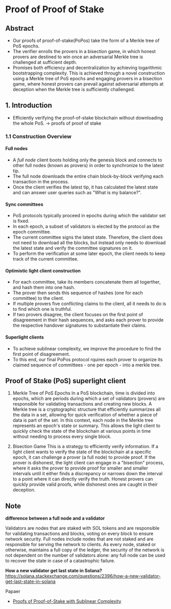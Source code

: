 # Proof of Proof of Stake

## Abstract
- Our proofs of proof-of-stake(PoPos) take the form of a Merkle tree of PoS epochs.
- The verifier enrolls the provers in a bisection game, in which honest provers are destined to win once an adversarial Merkle tree is challenged at sufficient depth.
- Promises both efficiency and decentralization by achieving logarithmic bootstrapping complexity. This is achieved through a novel construction using a Merkle tree of PoS epochs and engaging provers in a bisection game, where honest provers can prevail against adversarial attempts at deception when the Merkle tree is sufficiently challenged.

## 1. Introduction
- Efficiently verifying the proof-of-stake blockchain without downloading the whole PoS. -> proofs of proof of stake

### 1.1 Construction Overview

#### Full nodes
- A *full node* client boots holding only the genesis block and connects to other full nodes (known as provers) in order to synchronize to the latest tip. 
- The full node downloads the entire chain block-by-block verifying each transaction in the process.
- Once the client verifies the latest tip, it has calculated the latest state and can answer user queries such as "What is my balance?". 

#### Sync committees
- PoS protocols typically proceed in epochs during which the validator set is fixed.
- In each epoch, a subset of validators is elected by the protocol as the epoch committee.
- The current committee signs the latest state. Therefore, the client does not need to download all the blocks, but instead only needs to download the latest state and verify the committee signatures on it.
- To perform the verification at some later epoch, the client needs to keep track of the current committee.

#### Optimistic light client construction
- For each committee, take its members concatenate them all togerther, and hash them into one hash.
- The prover then sends this sequence of hashes (one for each committee) to the client. 
- If multiple provers five conflicting claims to the client, all  it needs to do is to find which one is truthful.
- If two provers disagree, the client focuses on the first point of disagreement in their hash sequences, and asks each prover to provide the respective handover signatures to substantiate their claims.

#### Superlight clients
- To achieve sublinear complexity, we improve the procedure to find the first point of disagreement.
- To this end, our final PoPos protocol rquires each prover to organize its claimed sequence of committees - one per epoch - into a merkle tree.



## Proof of Stake (PoS) superlight client

1. Merkle Tree of PoS Epochs
In a PoS blockchain, time is divided into epochs, which are periods during which a set of validators (provers) are responsible for validating transactions and creating new blocks. A Merkle tree is a cryptographic structure that efficiently summarizes all the data in a set, allowing for quick verification of whether a piece of data is part of the set. In this context, each node in the Merkle tree represents an epoch's state or summary. This allows the light client to quickly check the state of the blockchain at various points in time without needing to process every single block.

2. Bisection Game
This is a strategy to efficiently verify information. If a light client wants to verify the state of the blockchain at a specific epoch, it can challenge a prover (a full node) to provide proof. If the prover is dishonest, the light client can engage in a "bisection" process, where it asks the prover to provide proof for smaller and smaller intervals until it either finds a discrepancy or narrows down the interval to a point where it can directly verify the truth. Honest provers can quickly provide valid proofs, while dishonest ones are caught in their deception.


## Note

**difference between a full node and a validator**

Validators are nodes that are staked with SOL tokens and are responsible for validating transactions and blocks, voting on every block to ensure network security. Full nodes include nodes that are not staked and are responsible for serving the network to clients. As every node, staked or otherwise, maintains a full copy of the ledger, the security of the network is not dependent on the number of validators alone: any full node can be used to recover the state in case of a catastrophic failure.

**How a new validator get last state in Solana?**
https://solana.stackexchange.com/questions/2396/how-a-new-validator-get-last-state-in-solana

Papaer
- [Proofs of Proof-of-Stake with Sublinear Complexity](https://arxiv.org/pdf/2209.08673.pdf)
